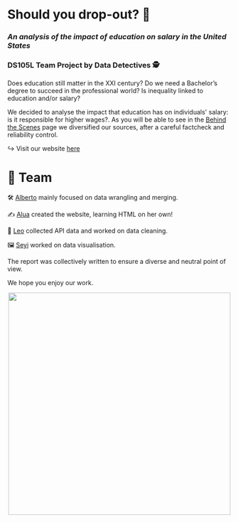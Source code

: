 # Should you drop-out? 🫵
### _An analysis of the impact of education on salary in the United States_
### DS105L Team Project by Data Detectives 🕵

Does education still matter in the XXI century? Do we need a Bachelor’s degree to succeed in the professional world? Is inequality linked to education and/or salary? 

We decided to analyse the impact that education has on individuals' salary: is it responsible for higher wages?. As you will be able to see in the [Behind the Scenes](https://htmlpreview.github.io/?https://raw.githubusercontent.com/leomassoc/LSE-DS105L-Data-Detectives/main/docs/HTML/behind-the-scenes.html) page we diversified our sources, after a careful factcheck and reliability control. 

↪️ Visit our website [here](https://htmlpreview.github.io/?https://raw.githubusercontent.com/leomassoc/LSE-DS105L-Data-Detectives/main/docs/HTML/project-description.html)

# 👥 **Team** 

🛠️ [Alberto](https://github.com/amartino1-lse) mainly focused on data wrangling and merging. 

✍️ [Alua](https://github.com/atelemtayeva) created the website, learning HTML on her own! 

🧹 [Leo](https://github.com/leomassoc) collected API data and worked on data cleaning. 

🖼️ [Seyi](https://github.com/seyiojolse) worked on data visualisation. 

The report was collectively written to ensure a diverse and neutral point of view.

We hope you enjoy our work.

<div id="header" align="center">
  <img src="https://media.giphy.com/media/l2JdUB3sRLn5HmSY0/giphy.gif" width="500"/>
</div>
